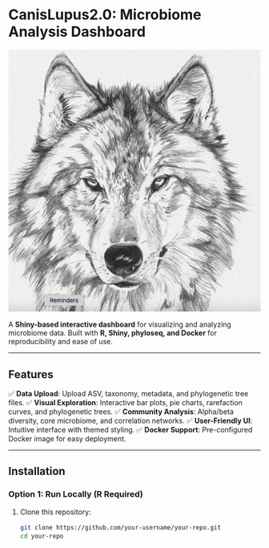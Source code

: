 # CanisLupus2.0: Microbiome Analysis Dashboard

![CanisLupus Logo](canis_lupus.png)

A **Shiny-based interactive dashboard** for visualizing and analyzing microbiome data.
Built with **R, Shiny, phyloseq, and Docker** for reproducibility and ease of use.

---

## **Features**
✅ **Data Upload**: Upload ASV, taxonomy, metadata, and phylogenetic tree files.
✅ **Visual Exploration**: Interactive bar plots, pie charts, rarefaction curves, and phylogenetic trees.
✅ **Community Analysis**: Alpha/beta diversity, core microbiome, and correlation networks.
✅ **User-Friendly UI**: Intuitive interface with themed styling.
✅ **Docker Support**: Pre-configured Docker image for easy deployment.

---

## **Installation**

### **Option 1: Run Locally (R Required)**
1. Clone this repository:
   ```bash
   git clone https://github.com/your-username/your-repo.git
   cd your-repo

